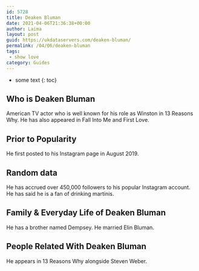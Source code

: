 ```yaml
---
id: 5728
title: Deaken Bluman
date: 2021-04-06T21:36:38+00:00
author: Laima
layout: post
guid: https://ukdataservers.com/deaken-bluman/
permalink: /04/06/deaken-bluman
tags:
 - show love
category: Guides
---
```


* some text
{: toc}


## Who is Deaken Bluman
                  
                  
                  
American TV actor who is well known for his role as Winston in 13 Reasons Why. He has also appeared in Fall Into Me and First Love. 
                  
              
            
              
            
                
                
                
## Prior to Popularity
                  
                  
                  
He first posted to his Instagram page in August 2019.
                  
              
            
              
            
                
                
                
## Random data
                  
                  
                  
He has accrued over 450,000 followers to his popular Instagram account. He has said he is a fan of drinking martinis. 
                  
              
            
              
            
                
                
                
## Family & Everyday Life of Deaken Bluman
                  
                  
                  
He has a brother named Dempsey. He married Elin Bluman. 
                  
              
            
              
            
                
                
                
## People Related With Deaken Bluman
                  
                  
                  
He appears in 13 Reasons Why alongside Steven Weber.
                  
              
            
              
            
                
              
            
              
              
            
            
              
            
          
          
          